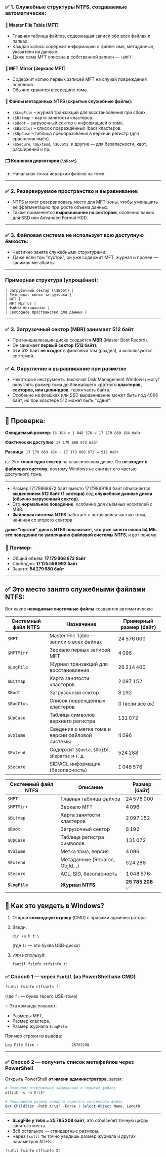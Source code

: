 ### ✅ **1. Служебные структуры NTFS, создаваемые автоматически:**

#### 📁 **Master File Table (MFT)**

* Главная таблица файлов, содержащая записи обо всех файлах и папках.
* Каждая запись содержит информацию о файле: имя, метаданные, указатели на данные.
* Даже сама MFT описана в собственной записи — `\$MFT`.

#### 📁 **MFT Mirror (Зеркало MFT)**

* Содержит копию первых записей MFT на случай повреждения основной.
* Обычно хранится в середине тома.

#### 🔧 **Файлы метаданных NTFS (скрытые служебные файлы):**

* `\$LogFile` – журнал транзакций для восстановления при сбоях.
* `\$Bitmap` – карта занятости кластеров.
* `\$Boot` – загрузочный сектор с информацией о томе.
* `\$BadClus` – список повреждённых (bad) кластеров.
* `\$UpCase` – таблица преобразования в верхний регистр (для сравнения имён).
* `\$Secure`, `\$Extend`, `\$Quota`, и другие — для безопасности, квот, расширений и пр.

#### 🗂️ **Корневая директория (`\$Root`)**

* Начальная точка иерархии файлов на томе.

---

### ✅ **2. Резервируемое пространство и выравнивание:**

* NTFS может резервировать место для MFT-зоны, чтобы уменьшить её фрагментацию при росте объема данных.
* Также применяется **выравнивание по секторам**, особенно важно для SSD или Advanced Format HDD.

---

### ✅ **3. Файловая система не использует всю доступную ёмкость:**

* Частично занята служебными структурами.
* Даже если том "пустой", он уже содержит MFT, журнал и прочее — занимая мегабайты.

---

### Примерная структура (упрощённо):

```
| Загрузочный сектор (\$Boot) |
| Резервная копия загрузчика |
| MFT |
| MFT Mirror |
| Файлы метаданных |
| Свободное пространство для данных |
```
---

### ✅ **3. Загрузочный сектор (MBR) занимает 512 байт**

* При инициализации диска создаётся **MBR** (Master Boot Record).
* Он занимает **первый сектор (512 байт)**.
* Эти 512 байт **не входят** в файловый том (раздел), а используются системой.

### ✅ **4. Округление и выравнивание при разметке**

* Некоторые инструменты (включая Disk Management Windows) могут округлять размер тома до ближайшего кратного **кластеров, секторов, или цилиндров**, теряя часть байта.
* Особенно на флешках или SSD выравнивание может быть под 4096 байт, но при кластере 512 может быть "сдвиг".

---

## 🧮 Проверка:

**Ожидаемый размер**:
`16 384 × 1 048 576 = 17 179 869 184 байт`

**Фактически доступно**:
`17 179 868 672 байт`

**Разница**:
`17 179 869 184 - 17 179 868 672 = 512 байт`

👉 Это **точно один сектор** на классическом диске. Он **не входит в файловую систему**, поэтому Windows не считает его частью доступного тома.

---

* Размер 17179868672 байт вместо 17179869184 байт объясняется **выделением 512 байт (1 сектора)** под **служебные данные диска (обычно загрузочный сектор)**.
* Это **нормальное поведение**, особенно для съёмных носителей с MBR.
* **Файловая система NTFS** работает с оставшейся частью тома, начиная со второго сектора.

**даже "пустой" диск в NTFS показывает, что уже занято около 54 МБ. это поведение по умолчанию файловой системы NTFS**, и вот почему:

### 📌 Пример:

* Общий объём: **17 179 868 672 байт**
* Свободно: **17 125 588 992 байт**
* Занято: **54 279 680 байт**
---

## ✅ Это место занято служебными файлами NTFS:

Вот какие **невидимые системные файлы** создаются автоматически:

| Системный файл NTFS | Назначение                                      | Примерный размер (байт) |
| ------------------- | ----------------------------------------------- | ----------------------- |
| `$MFT`              | Master File Table — записи о всех файлах        | 24 576 000              |
| `$MFTMirr`          | Зеркало первых записей MFT                      | 4 096                   |
| `$LogFile`          | Журнал транзакций для восстановления            | 26 214 400              |
| `$Bitmap`           | Карта занятости кластеров                       | 2 097 152               |
| `$Boot`             | Загрузочный сектор                              | 8 192                   |
| `$BadClus`          | Список повреждённых кластеров                   | 0 (если всё ок)         |
| `$UpCase`           | Таблица символов верхнего регистра              | 131 072                 |
| `$Volume`           | Сведения о метке тома и версии файловой системы | 4 096                   |
| `$Extend`           | Содержит `$Quota`, `$ObjId`, `$Reparse` и т. д. | 524 288                 |
| `$Secure`           | SID/ACL информация (безопасность)               | 1 048 576               |


| Системный файл NTFS | Описание                     | Размер (байт)    |
| ------------------- | ---------------------------- | ---------------- |
| `$MFT`              | Главная таблица файлов       | 24 576 000       |
| `$MFTMirr`          | Зеркало MFT                  | 4 096            |
| `$Bitmap`           | Карта занятости кластеров    | 2 097 152        |
| `$Boot`             | Загрузочный сектор           | 8 192            |
| `$UpCase`           | Таблица регистра символов    | 131 072          |
| `$Volume`           | Метка тома, версия           | 4 096            |
| `$Extend`           | Метаданные (Reparse, ObjId…) | 524 288          |
| `$Secure`           | ACL, SID, безопасность       | 1 048 576        |
| **`$LogFile`**      | **Журнал NTFS**              | **25 785 208** ✅ |


## 🧪 Как это увидеть в Windows?

1. Открой **командную строку** (CMD) с правами администратора.

2. Введи:

   ```
   dir /a:h f:\
   ```

   (где `f:` — это буква USB-диска)

3. Или используй:

   ```
   fsutil fsinfo ntfsinfo X:
   ```

### ✅ **Способ 1 — через `fsutil` (из PowerShell или CMD)**

```powershell
fsutil fsinfo ntfsinfo f:
```

(где `f:` — буква твоего USB-тома)

💡 Эта команда покажет:

* Размеры MFT,
* Размер кластера,
* Размер журнала `$LogFile`.

Пример строки из вывода:

```
Log File Size :               25785208
```

---

### ✅ **Способ 2 — получить список метафайлов через PowerShell**

Открыть PowerShell **от имени администратора**, затем:

```powershell
# Включаем отображение защищённых и скрытых файлов
attrib -s -h X:\$*

# Показываем размер каждого скрытого системного файла
Get-ChildItem -Path X:\$* -Force | Select-Object Name, Length
```
---

* **\$LogFile у тебя = 25 785 208 байт**, это объясняет точную цифру занятого места.
* Всё остальное — стандартные размеры.
* Через `fsutil` ты точно увидишь размер журнала и других параметров NTFS.

```powershell
fsutil fsinfo ntfsinfo X:
```
